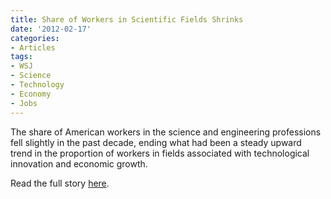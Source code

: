 ```yaml
---
title: Share of Workers in Scientific Fields Shrinks
date: '2012-02-17'
categories:
- Articles
tags:
- WSJ
- Science
- Technology
- Economy
- Jobs
---
```


The share of American workers in the science and engineering professions fell
slightly in the past decade, ending what had been a steady upward trend in the
proportion of workers in fields associated with technological innovation and
economic growth.

Read the full story
[here](http://wsj.com/article/SB10001424052970204059804577227462520514538.html).
